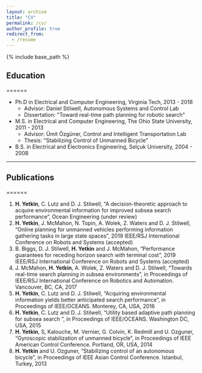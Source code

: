 ```yaml
---
layout: archive
title: "CV"
permalink: /cv/
author_profile: true
redirect_from:
  - /resume
---
```


{% include base_path %}

## Education
======
* Ph.D in Electrical and Computer Engineering, Virginia Tech, 2013 - 2018
  - Advisor: Daniel Stilwell, Autonomous Systems and Control Lab
  - Dissertation: "Toward real-time path planning for robotic search"
* M.S. in Electrical and Computer Engineering, The Ohio State University, 2011 - 2013
  - Advisor: Ümit Özgüner, Control and Intelligent Transportation Lab
  - Thesis: "Stabilizing Control of Unmanned Bicycle"
* B.S. in Electrical and Electronics Engineering, Selçuk University, 2004 - 2008

---

## Publications
======
1. **H. Yetkin**, C. Lutz and D. J. Stilwell, “A decision-theoretic approach to acquire environmental information for improved subsea search performance”, Ocean Engineering (under review)
2. **H. Yetkin**, J. McMahon, N. Topin, A. Wolek, Z. Waters and D. J. Stilwell, “Online planning for unmanned vehicles performing information gathering tasks in large state spaces”, 2019 IEEE/RSJ International Conference on Robots and Systems (accepted)
3. B. Biggs, D. J. Stilwell, **H. Yetkin** and J. McMahon, “Performance guarantees for receding horizon search with terminal cost”, 2019 IEEE/RSJ International Conference on Robots and Systems (accepted)
4. J. McMahon, **H. Yetkin**, A. Wolek, Z. Waters and D. J. Stilwell, “Towards real-time search planning in subsea environments”, in Proceedings of IEEE/RSJ International Conference on Robotics and Automation. Vancouver, BC, CA, 2017
5. **H. Yetkin**, C. Lutz and D. J. Stilwell, “Acquiring environmental information yields better anticipated search performance”, in Proceedings of IEEE/OCEANS. Monterey, CA, USA, 2016
6. **H. Yetkin**, C. Lutz and D. J. Stilwell, “Utility based adaptive path planning for subsea search ”, in Proceedings of IEEE/OCEANS. Washington DC, USA, 2015
7. **H. Yetkin**, S, Kalouche, M. Vernier, G. Colvin, K. Redmill and U. Ozguner, “Gyroscopic stabilization of unmanned bicycle”, in Proceedings of IEEE American Control Conference. Portland, OR, USA, 2014
8. **H. Yetkin** and U. Ozguner, “Stabilizing control of an autonomous bicycle”, in Proceedings of IEEE Asian Control Conference. Istanbul, Turkey, 2013
  
